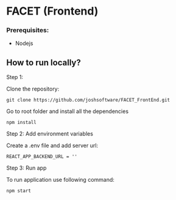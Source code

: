 # FACET (Frontend)

### Prerequisites:

- Nodejs

## How to run locally?

Step 1:

Clone the repository:

```
git clone https://github.com/joshsoftware/FACET_FrontEnd.git
```

Go to root folder and install all the dependencies

```
npm install
```

Step 2: Add environment variables

Create a .env file and add server url:

```
REACT_APP_BACKEND_URL = ''
```

Step 3: Run app

To run application use following command:

```
npm start
```
